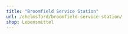 ```yaml
---
title: "Broomfield Service Station"
url: /chelmsford/broomfield-service-station/
shop: Lebensmittel
---
```

